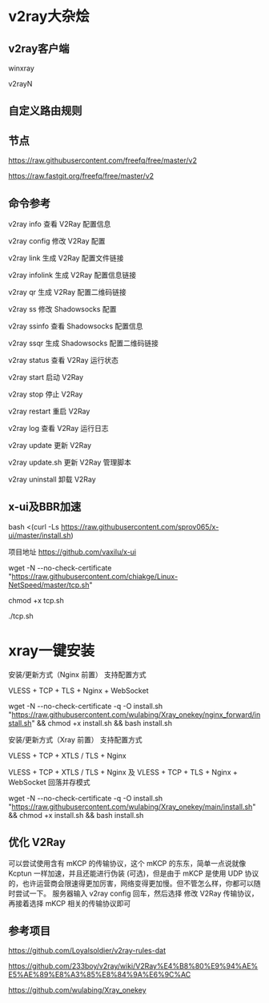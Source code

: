 # v2ray大杂烩

## v2ray客户端

winxray

v2rayN

## 自定义路由规则

## 节点

https://raw.githubusercontent.com/freefq/free/master/v2

https://raw.fastgit.org/freefq/free/master/v2

## 命令参考

v2ray info 查看 V2Ray 配置信息

v2ray config 修改 V2Ray 配置

v2ray link 生成 V2Ray 配置文件链接

v2ray infolink 生成 V2Ray 配置信息链接

v2ray qr 生成 V2Ray 配置二维码链接

v2ray ss 修改 Shadowsocks 配置

v2ray ssinfo 查看 Shadowsocks 配置信息

v2ray ssqr 生成 Shadowsocks 配置二维码链接

v2ray status 查看 V2Ray 运行状态

v2ray start 启动 V2Ray

v2ray stop 停止 V2Ray

v2ray restart 重启 V2Ray

v2ray log 查看 V2Ray 运行日志

v2ray update 更新 V2Ray

v2ray update.sh 更新 V2Ray 管理脚本

v2ray uninstall 卸载 V2Ray

## x-ui及BBR加速

bash <(curl -Ls https://raw.githubusercontent.com/sprov065/x-ui/master/install.sh)

项目地址  https://github.com/vaxilu/x-ui

wget -N --no-check-certificate "https://raw.githubusercontent.com/chiakge/Linux-NetSpeed/master/tcp.sh"

chmod +x tcp.sh

./tcp.sh

# xray一键安装
安装/更新方式（Nginx 前置）
支持配置方式

VLESS + TCP + TLS + Nginx + WebSocket

wget -N --no-check-certificate -q -O install.sh "https://raw.githubusercontent.com/wulabing/Xray_onekey/nginx_forward/install.sh" && chmod +x install.sh && bash install.sh

安装/更新方式（Xray 前置）
支持配置方式

VLESS + TCP + XTLS / TLS + Nginx

VLESS + TCP + XTLS / TLS + Nginx 及 VLESS + TCP + TLS + Nginx + WebSocket 回落并存模式

wget -N --no-check-certificate -q -O install.sh "https://raw.githubusercontent.com/wulabing/Xray_onekey/main/install.sh" && chmod +x install.sh && bash install.sh



## 优化 V2Ray
可以尝试使用含有 mKCP 的传输协议，这个 mKCP 的东东，简单一点说就像 Kcptun 一样加速，并且还能进行伪装 (可选)，但是由于 mKCP 是使用 UDP 协议的，也许运营商会限速得更加厉害，网络变得更加慢。但不管怎么样，你都可以随时尝试一下。
服务器输入 v2ray config 回车，然后选择 修改 V2Ray 传输协议，再接着选择 mKCP 相关的传输协议即可

## 参考项目
https://github.com/Loyalsoldier/v2ray-rules-dat

https://github.com/233boy/v2ray/wiki/V2Ray%E4%B8%80%E9%94%AE%E5%AE%89%E8%A3%85%E8%84%9A%E6%9C%AC

https://github.com/wulabing/Xray_onekey
